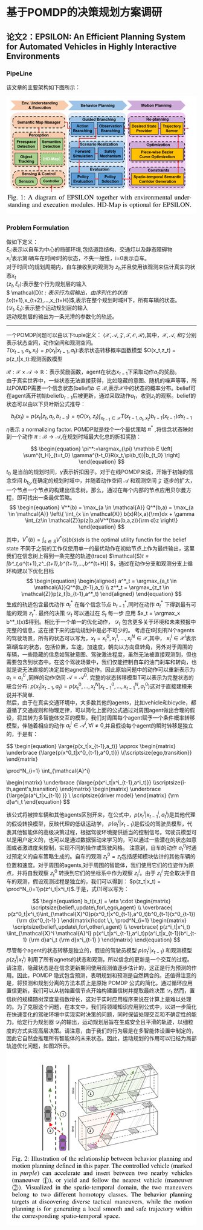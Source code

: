 # 基于POMDP的决策规划方案调研
## 论文2：EPSILON: An Efficient Planning System for Automated Vehicles in Highly Interactive Environments
### PipeLine
该文章的主要架构如下图所示：  

![pipeline](/Decision/elements/EPSILON_pipeline.png "pipeline")    
  
### Problem Formulation
做如下定义：  
$\xi_t$:表示以自车为中心的局部环境,包括道路结构、交通灯以及静态障碍物  
$x^i_t$表示第i辆车在时间t时的状态，不失一般性，i=0表示自车。  
对于时间t的规划周期内，自车接收到的观测为 $z_t$,并且使用该观测来估计真实的状态$x_t$  
$\left<z_t,\xi_t\right>$:表示整个行为规划层的输入  
$ \mathcal{D}_t$:表示行为层输出，由序列化的状态$[x_{t+1},x_{t+2},...,x_{t+H}]$,表示在整个规划时域H下，所有车辆的状态。  
$\left<\mathcal{D}_t,\xi_t\right>$:表示整个运动规划层的输入  
运动规划层的输出为一条光滑的参数化的轨迹。

---

一个POMDP问题可以由以下tuple定义： $\left<\mathcal{X,A,Z,T,O,R}\right>$,其中，$\mathcal{X},\mathcal{A},和\mathcal{Z}$分别表示状态空间，动作空间和观测空间。  
$T(x_{t-1},a_t,x_t) = p(x_t|x_{t-1},a_t)$:表示状态转移概率函数模型
$O(x_t,z_t) = p(z_t|x_t):观测函数模型  

$\mathcal{R}:\mathcal{X} \times \mathcal{A} \rightarrow \mathbb{R}$：表示奖励函数，agent在状态$x_{t-1}$下采取动作$a_t$的奖励。  
由于真实世界中，一些状态无法直接获得，比如隐藏的意图、随机的噪声等等，所以POMDP需要一个信念状态(belief)$b\in \mathcal{B}$,表示$\mathcal{X}$中的状态的概率分布。belief可在agent离开初始belief$b_{t-1}$后被更新，通过采取动作$a_t$，收到$z_t$的观察。belief的状态可以由以下贝叶斯公式推导：

$$
\begin{equation}
b_t(x_t) = p(x_t|z_t,a_t,b_{t-1})= \eta O(x_t,z_t) \int_{x_{t-1}\in \mathcal{X}}T(x_{t-1,a_t,x_t})b_{t-1}(x_{t-1})dx_{t-1}
\end{equation} 
$$
$\eta$表示 a normalizing factor. POMDP就是找个一个最优策略 $\pi^*$ ,将信念状态映射到一个动作 $\pi:  \mathcal{B} \rightarrow \mathcal{A}$,在规划时域最大化总的折扣奖励：

$$
\begin{equation}
\pi^*:=\argmax_{\pi} \mathbb E \left[
    \sum^{t_H}_{t=t_0} \gamma^{t-t_0}R(x_t,\pi(b_t))|b_{t_0}
\right]
\end{equation}
$$
$t_0$ 是当前的规划时间，$\gamma$表示折扣因子。对于在线POMDP来说，开始于初始的信念空间 $b_{t_0}$,在确定的规划时域中，并随着动作空间 $\mathcal{A}$ 和观测空间 $\mathcal{Z}$ 逐步的扩大，一个节点一个节点的构建出信念树。那么，通过在每个内部的节点应用贝尔曼方程，即可找出一条最优策略。
$$
\begin{equation}
V^*(b) = \max_{a \in \mathcal{A}} Q^*(b,a) = \max_{a \in \mathcal{A}} 
\left\{
 \int_{x \in \mathcal{X}} b(x)R(x,a){\rm}dx  +
 \gamma \int_{z\in \mathcal{Z}}p(z|b,a)V^*(\tau(b,a,z)){\rm d}z
\right\}
\end{equation}
$$

其中，$V^*(b) = \int_{s \in S}V^*(s)b(s)ds$ is the optimal utility functin for the belief state
不同于之前的工作仅使用单一的最优动作在初始节点上作为最终输出，这里我们在信念树上得到一条完整的轨迹(trace) $\mathcal{S}_t = [b^*_t,a^*_{t+1},z^*_{t+1},b^*_{t+1},...,b^*_{t+H}] $，通过在动作分支和观测分支上循环构建以下优化目标
$$
\begin{equation}
\begin{aligned}
a^*_t = \argmax_{a_t \in \mathcal{A}}Q^*(b_{t-1},a_t) \\
z^*_t = \argmax_{z_t \in \mathcal{Z}}p(z_t|b_{t-1},a^*_t)
\end{aligned}
\end{equation}
$$
生成的轨迹包含最优动作 $a^*_t$ 在每个信念节点 $b^*_{t-1}$,同时在动作 $a^*_t$ 下得到最有可能的观测 $z^*_t$. 最终的决策 $\mathcal{D}_t$ 可以通过在 $S_t$ 每一步 应用 $x_t = \argmax_x b^*_t(x)$得到。相比于一个单一的优化动作， $\mathcal{D}_t$ 包含更多关于环境和未来预报中完整的信息，这在接下来的运动规划中是必不可少的。
考虑在t时刻有N个agents的驾驶场景，所有的状态可以写为，$x_t={x^0_t,x^1_t,...,x^N_t} \in \mathcal{X}$,其中， $x^i_t \in \mathcal{X}^i$表示第i辆车的状态，包括位置，车速，加速度，朝向以方向盘转角，另外对于周围的车辆，一些隐藏的信息如驾驶意图、驾驶激进程度，虽然无法被直接观测到，但也需要包含到状态中。在这个驾驶场景中，我们仅能控制自车的油门刹车和转向，也就是说无法直接的决定其他agnet的动作。因此原始问题中的动作可以重新表示为 $a_t = a^0_t$ ,同样的动作空间 $\mathcal{A} = \mathcal{A}^0$. 完整的状态转移模型T可以表示为完整状态的联合分布: $p(x_t|x_{t-1},a_t) = p(x^0_t,...,x^N_t|x^0_{t-1},...,x^N_{t-1},a^0_t)$这对于直接建模来说并不简单.  
然后，由于在真实交通环境中，大多数其他的agents，比如vehicle和bicycle，都遵循了交通规则和物理定律，可以简化上面的公式通过对周围agent做出合理的假设，将其转为多智能体交互的模型。我们对周围每个agent赋予一个条件概率转移模型，伴随着相应的动作 $a^i_t \in \mathcal{A}^i,\forall i \neq 0$,并且假设每个agent的瞬时转移是独立的，于是有：

$$
\begin{equation}
\large{p(x_t|x_{t-1},a_t)} \approx 
\begin{matrix} 
\underbrace 
{\large{p(x^0_t|x^0_{t-1},a^0_t)}} \\{\scriptsize{ego\,transition}}
\end{matrix}

\prod^N_{i=1} \int_{\mathcal{A}^i}

\begin{matrix} 
\underbrace 
{\large{p(x^i_t|x^i_{t-1},a^i_t)}}
\\\scriptsize{i-th\,agent's\,transition}
\end{matrix}
\begin{matrix} 
\underbrace 
{\large{p(a^i_t|x_{t-1}) }} \\ \scriptsize{driver model}
\end{matrix}
{\rm d}a^i_t
\end{equation}
$$

该公式将被控车辆和其他agents区别开来，在公式中，$p(x^i_t|x^i_{t-1},a^i_t)$是其他代理的假设转换模型，反映代理的低级运动学， $p(a^i_t|x_{t-1})$是假设的驾驶员模型，代表其他智能体的高级决策过程，根据驾驶环境提供适当的控制信号。驾驶员模型可以是用户定义的，也可以是通过数据驱动来学习的，可以通过一些潜在的状态如意图或者激进度来控制，实现不同的操作或驾驶风格。
注意到，自车的动作 $a^0_t$时通过预定义的自车策略生成的。自车的观测 $z^0_t = z_t$包括感知模块估计的其他车辆的位置和速度。对于周围的agents,对于周围的智能体，我们使用它们的位姿作为原点，并将自我观察 $z^0_t$ 转换到它们的坐标系中作为观察 $z^i_t$。由于 $z^i_t$ 完全取决于自车的观测，假设观测过程是独立的，我们可以得到： $p(z_t|x_t) = \prod^N_{i=1}p(z^i_t|x^i_t)$.于是，式(1)可以写为：

$$
\begin{equation}
b_t(x_t) = \eta \cdot 
\begin{matrix} \scriptsize{belief\,update\,for\,ego\,agent} \\
\overbrace{
p(z^0_t|x^i_t)\int_{\mathcal{X}^0}p(x^0_t|x^0_{t-1},a^0_t)b^0_{t-1}(x^0_{t-1}){\rm d}x^0_{t-1}
}
\end{matrix}\cdot
\,\,
\prod^N_{i=1}
\begin{matrix} \scriptsize{belief\,update\,for\,other\,agent} \\
\overbrace{
p(z^i_t|x^i_t) \iint_{\mathcal{X}^i \mathcal{A}^i}
p(x^i_t|x^i_{t-1},a^i_t)p(a^i_t|x_{t-1})b^i_{t-1} {\rm d}a^i_t {\rm d}x^i_{t-1}
}
\end{matrix}
\end{equation} 
$$
尽管每个agent的状态转移是独立的，假设的驾驶员模型 $p(a^i_t|x_{t-1})$ 和观测模型 $p(z^i_t|x^i_t)$ 利用了所有agnets的状态和观测，所以信念的更新是一个交互的过程。请注意，隐藏状态是在信念更新期间使用观测值逐步估计的，这正是行为预测的作用。因此，POMDP 隐式包含预测，表明规划和预测是自然耦合的。还值得注意的是，将预测和规划分离的方法本质上是原始 POMDP 公式的简化。通过循环应用置信更新，我们可以从初始置信节点开始构建置信树并提取最终决策 $\mathcal{D}_t$.然而，置信树的规模随树深度呈指数增长，这对于实时应用程序来说在计算上是难以处理的。为了克服这个问题，在本文中，我们将领域知识应用到公式中，以进一步简化在快速变化的驾驶环境中实现实时决策的问题，同时保留处理交互和不确定性的能力。给定行为规划器 $\mathcal{D}_t$的输出，运动规划层旨在生成安全且平滑的轨迹，以细粒度的方式实现高层决策。请注意，由于我们的行为层是在多智能体设置中制定的，因此它自然会推理所有智能体的未来状态。因此，运动规划的作用可以归结为局部轨迹优化问题，如图2所示。  
![MotionPlanning](/Decision/elements/Epsilon_mp_ssc.png "SSC")   